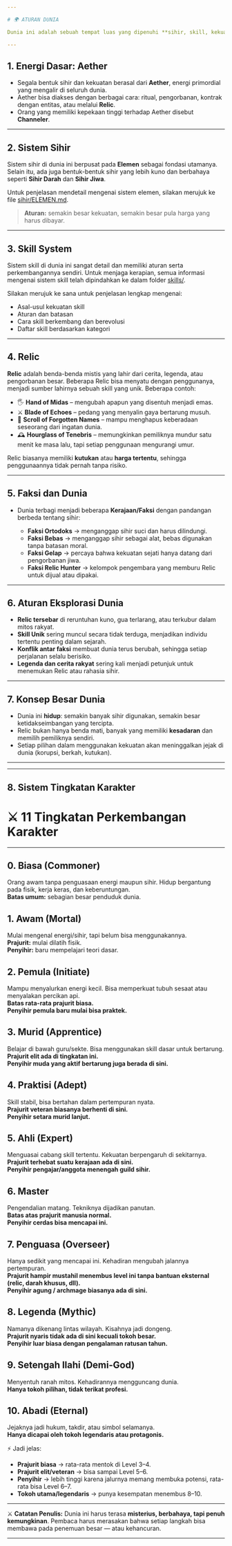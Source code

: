 ```yaml
---

# 🌍 ATURAN DUNIA

Dunia ini adalah sebuah tempat luas yang dipenuhi **sihir, skill, kekuatan, dan relic** kuno. Semua elemen saling terhubung, membentuk sistem yang rumit namun indah untuk dijelajahi.

---
```


## 1. Energi Dasar: **Aether**

* Segala bentuk sihir dan kekuatan berasal dari **Aether**, energi primordial yang mengalir di seluruh dunia.
* Aether bisa diakses dengan berbagai cara: ritual, pengorbanan, kontrak dengan entitas, atau melalui **Relic**.
* Orang yang memiliki kepekaan tinggi terhadap Aether disebut **Channeler**.

---

## 2. Sistem Sihir

Sistem sihir di dunia ini berpusat pada **Elemen** sebagai fondasi utamanya. Selain itu, ada juga bentuk-bentuk sihir yang lebih kuno dan berbahaya seperti **Sihir Darah** dan **Sihir Jiwa**.

Untuk penjelasan mendetail mengenai sistem elemen, silakan merujuk ke file [sihir/ELEMEN.md](sihir/ELEMEN.md).

> **Aturan:** semakin besar kekuatan, semakin besar pula harga yang harus dibayar.

---

## 3. Skill System

Sistem skill di dunia ini sangat detail dan memiliki aturan serta perkembangannya sendiri. Untuk menjaga kerapian, semua informasi mengenai sistem skill telah dipindahkan ke dalam folder [skills/](skills/README.md).

Silakan merujuk ke sana untuk penjelasan lengkap mengenai:
*   Asal-usul kekuatan skill
*   Aturan dan batasan
*   Cara skill berkembang dan berevolusi
*   Daftar skill berdasarkan kategori

---

## 4. Relic

**Relic** adalah benda-benda mistis yang lahir dari cerita, legenda, atau pengorbanan besar. Beberapa Relic bisa menyatu dengan penggunanya, menjadi sumber lahirnya sebuah skill yang unik.
Beberapa contoh:

* 🖐 **Hand of Midas** – mengubah apapun yang disentuh menjadi emas.
* ⚔ **Blade of Echoes** – pedang yang menyalin gaya bertarung musuh.
* 📜 **Scroll of Forgotten Names** – mampu menghapus keberadaan seseorang dari ingatan dunia.
* 🕰 **Hourglass of Tenebris** – memungkinkan pemiliknya mundur satu menit ke masa lalu, tapi setiap penggunaan mengurangi umur.

Relic biasanya memiliki **kutukan** atau **harga tertentu**, sehingga penggunaannya tidak pernah tanpa risiko.

---

## 5. Faksi dan Dunia

* Dunia terbagi menjadi beberapa **Kerajaan/Faksi** dengan pandangan berbeda tentang sihir:

  * **Faksi Ortodoks** → menganggap sihir suci dan harus dilindungi.
  * **Faksi Bebas** → menganggap sihir sebagai alat, bebas digunakan tanpa batasan moral.
  * **Faksi Gelap** → percaya bahwa kekuatan sejati hanya datang dari pengorbanan jiwa.
  * **Faksi Relic Hunter** → kelompok pengembara yang memburu Relic untuk dijual atau dipakai.

---

## 6. Aturan Eksplorasi Dunia

* **Relic tersebar** di reruntuhan kuno, gua terlarang, atau terkubur dalam mitos rakyat.
* **Skill Unik** sering muncul secara tidak terduga, menjadikan individu tertentu penting dalam sejarah.
* **Konflik antar faksi** membuat dunia terus berubah, sehingga setiap perjalanan selalu berisiko.
* **Legenda dan cerita rakyat** sering kali menjadi petunjuk untuk menemukan Relic atau rahasia sihir.

---

## 7. Konsep Besar Dunia

* Dunia ini **hidup**: semakin banyak sihir digunakan, semakin besar ketidakseimbangan yang tercipta.
* Relic bukan hanya benda mati, banyak yang memiliki **kesadaran** dan memilih pemiliknya sendiri.
* Setiap pilihan dalam menggunakan kekuatan akan meninggalkan jejak di dunia (korupsi, berkah, kutukan).

---

---

## 8. Sistem Tingkatan Karakter

# ⚔️ 11 Tingkatan Perkembangan Karakter

---

## 0. Biasa (Commoner)  
Orang awam tanpa penguasaan energi maupun sihir. Hidup bergantung pada fisik, kerja keras, dan keberuntungan.  
**Batas umum:** sebagian besar penduduk dunia.  

## 1. Awam (Mortal)  
Mulai mengenal energi/sihir, tapi belum bisa menggunakannya.  
**Prajurit:** mulai dilatih fisik.  
**Penyihir:** baru mempelajari teori dasar.  

## 2. Pemula (Initiate)  
Mampu menyalurkan energi kecil. Bisa memperkuat tubuh sesaat atau menyalakan percikan api.  
**Batas rata-rata prajurit biasa.**  
**Penyihir pemula baru mulai bisa praktek.**  

## 3. Murid (Apprentice)  
Belajar di bawah guru/sekte. Bisa menggunakan skill dasar untuk bertarung.  
**Prajurit elit ada di tingkatan ini.**  
**Penyihir muda yang aktif bertarung juga berada di sini.**  

## 4. Praktisi (Adept)  
Skill stabil, bisa bertahan dalam pertempuran nyata.  
**Prajurit veteran biasanya berhenti di sini.**  
**Penyihir setara murid lanjut.**  

## 5. Ahli (Expert)  
Menguasai cabang skill tertentu. Kekuatan berpengaruh di sekitarnya.  
**Prajurit terhebat suatu kerajaan ada di sini.**  
**Penyihir pengajar/anggota menengah guild sihir.**  

## 6. Master  
Pengendalian matang. Tekniknya dijadikan panutan.  
**Batas atas prajurit manusia normal.**  
**Penyihir cerdas bisa mencapai ini.**  

## 7. Penguasa (Overseer)  
Hanya sedikit yang mencapai ini. Kehadiran mengubah jalannya pertempuran.  
**Prajurit hampir mustahil menembus level ini tanpa bantuan eksternal (relic, darah khusus, dll).**  
**Penyihir agung / archmage biasanya ada di sini.**  

## 8. Legenda (Mythic)  
Namanya dikenang lintas wilayah. Kisahnya jadi dongeng.  
**Prajurit nyaris tidak ada di sini kecuali tokoh besar.**  
**Penyihir luar biasa dengan pengalaman ratusan tahun.**  

## 9. Setengah Ilahi (Demi-God)  
Menyentuh ranah mitos. Kehadirannya mengguncang dunia.  
**Hanya tokoh pilihan, tidak terikat profesi.**  

## 10. Abadi (Eternal)  
Jejaknya jadi hukum, takdir, atau simbol selamanya.  
**Hanya dicapai oleh tokoh legendaris atau protagonis.**  

⚡ Jadi jelas:

* **Prajurit biasa** → rata-rata mentok di Level 3–4.
* **Prajurit elit/veteran** → bisa sampai Level 5–6.
* **Penyihir** → lebih tinggi karena jalurnya memang membuka potensi, rata-rata bisa Level 6–7.
* **Tokoh utama/legendaris** → punya kesempatan menembus 8–10.

---

⚔️ **Catatan Penulis:**
Dunia ini harus terasa **misterius, berbahaya, tapi penuh kemungkinan**. Pembaca harus merasakan bahwa setiap langkah bisa membawa pada penemuan besar — atau kehancuran.

---